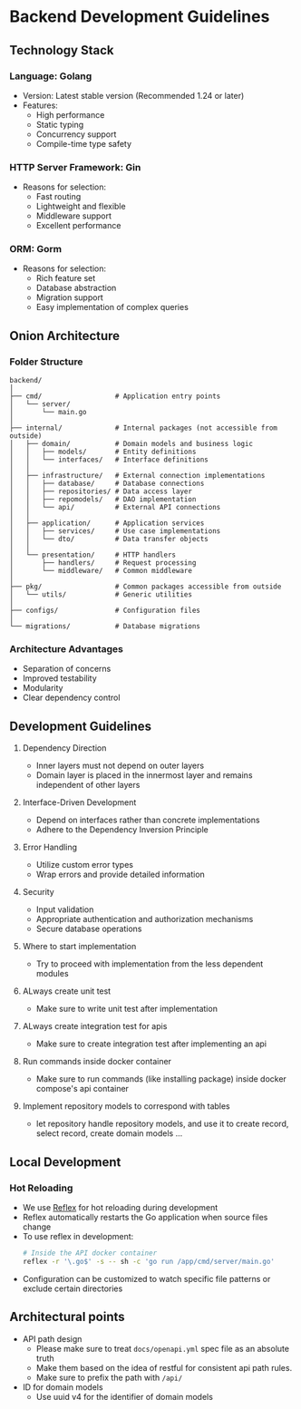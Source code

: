 # Backend Development Guidelines

## Technology Stack

### Language: Golang
- Version: Latest stable version (Recommended 1.24 or later)
- Features:
  - High performance
  - Static typing
  - Concurrency support
  - Compile-time type safety

### HTTP Server Framework: Gin
- Reasons for selection:
  - Fast routing
  - Lightweight and flexible
  - Middleware support
  - Excellent performance

### ORM: Gorm
- Reasons for selection:
  - Rich feature set
  - Database abstraction
  - Migration support
  - Easy implementation of complex queries

## Onion Architecture

### Folder Structure

```
backend/
│
├── cmd/                  # Application entry points
│   └── server/
│       └── main.go
│
├── internal/             # Internal packages (not accessible from outside)
│   ├── domain/           # Domain models and business logic
│   │   ├── models/       # Entity definitions
│   │   └── interfaces/   # Interface definitions
│   │
│   ├── infrastructure/   # External connection implementations
│   │   ├── database/     # Database connections
│   │   ├── repositories/ # Data access layer
│   │   ├── repomodels/   # DAO implementation
│   │   └── api/          # External API connections
│   │
│   ├── application/      # Application services
│   │   ├── services/     # Use case implementations
│   │   └── dto/          # Data transfer objects
│   │
│   └── presentation/     # HTTP handlers
│       ├── handlers/     # Request processing
│       └── middleware/   # Common middleware
│
├── pkg/                  # Common packages accessible from outside
│   └── utils/            # Generic utilities
│
├── configs/              # Configuration files
│
└── migrations/           # Database migrations
```

### Architecture Advantages
- Separation of concerns
- Improved testability
- Modularity
- Clear dependency control

## Development Guidelines

1. Dependency Direction
   - Inner layers must not depend on outer layers
   - Domain layer is placed in the innermost layer and remains independent of other layers

2. Interface-Driven Development
   - Depend on interfaces rather than concrete implementations
   - Adhere to the Dependency Inversion Principle

3. Error Handling
   - Utilize custom error types
   - Wrap errors and provide detailed information

4. Security
   - Input validation
   - Appropriate authentication and authorization mechanisms
   - Secure database operations

5. Where to start implementation
   - Try to proceed with implementation from the less dependent modules

6. ALways create unit test
   - Make sure to write unit test after implementation

7. ALways create integration test for apis
   - Make sure to create integration test after implementing an api

8. Run commands inside docker container
    - Make sure to run commands (like installing package) inside docker compose's api container

9. Implement repository models to correspond with tables
   - let repository handle repository models, and use it to create record, select record, create domain models ...

## Local Development

### Hot Reloading
- We use [Reflex](https://github.com/cespare/reflex) for hot reloading during development
- Reflex automatically restarts the Go application when source files change
- To use reflex in development:
  ```bash
  # Inside the API docker container
  reflex -r '\.go$' -s -- sh -c 'go run /app/cmd/server/main.go'
  ```
- Configuration can be customized to watch specific file patterns or exclude certain directories

## Architectural points

- API path design
   - Please make sure to treat `docs/openapi.yml` spec file as an absolute truth
   - Make them based on the idea of restful for consistent api path rules.
   - Make sure to prefix the path with `/api/`
- ID for domain models
   * Use uuid v4 for the identifier of domain models